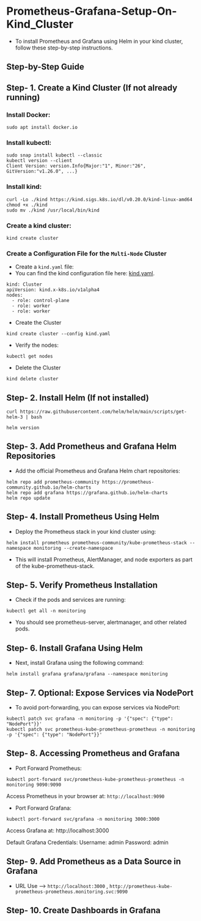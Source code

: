 # Prometheus-Grafana-Setup-On-Kind_Cluster
- To install Prometheus and Grafana using Helm in your kind cluster, follow these step-by-step instructions.
## Step-by-Step Guide
## Step- 1. Create a Kind Cluster (If not already running)

### Install Docker:
```
sudo apt install docker.io
```
### Install kubectl:
```
sudo snap install kubectl --classic
kubectl version --client
Client Version: version.Info{Major:"1", Minor:"26", GitVersion:"v1.26.0", ...}
```

### Install kind:
```
curl -Lo ./kind https://kind.sigs.k8s.io/dl/v0.20.0/kind-linux-amd64
chmod +x ./kind
sudo mv ./kind /usr/local/bin/kind
```

### Create a kind cluster:

```
kind create cluster
```

### Create a Configuration File for the `Multi-Node` Cluster
- Create a `kind.yaml` file:
- You can find the kind configuration file here: [kind.yaml](kind.yaml).
```
kind: Cluster
apiVersion: kind.x-k8s.io/v1alpha4
nodes:
  - role: control-plane
  - role: worker
  - role: worker

```
- Create the Cluster
```
kind create cluster --config kind.yaml
```
- Verify the nodes:
```
kubectl get nodes
```
- Delete the Cluster
```
kind delete cluster
```
## Step- 2. Install Helm (If not installed)
```
curl https://raw.githubusercontent.com/helm/helm/main/scripts/get-helm-3 | bash
```
```
helm version
```

## Step- 3. Add Prometheus and Grafana Helm Repositories
- Add the official Prometheus and Grafana Helm chart repositories:
```
helm repo add prometheus-community https://prometheus-community.github.io/helm-charts
helm repo add grafana https://grafana.github.io/helm-charts
helm repo update
```
## Step- 4. Install Prometheus Using Helm
- Deploy the Prometheus stack in your kind cluster using:
```
helm install prometheus prometheus-community/kube-prometheus-stack --namespace monitoring --create-namespace
```
- This will install Prometheus, AlertManager, and node exporters as part of the kube-prometheus-stack.

## Step- 5. Verify Prometheus Installation
- Check if the pods and services are running:
```
kubectl get all -n monitoring
```
- You should see prometheus-server, alertmanager, and other related pods.

## Step- 6. Install Grafana Using Helm
- Next, install Grafana using the following command:
```
helm install grafana grafana/grafana --namespace monitoring
```
## Step- 7. Optional: Expose Services via NodePort
- To avoid port-forwarding, you can expose services via NodePort:
```
kubectl patch svc grafana -n monitoring -p '{"spec": {"type": "NodePort"}}'
kubectl patch svc prometheus-kube-prometheus-prometheus -n monitoring -p '{"spec": {"type": "NodePort"}}'
```
## Step- 8. Accessing Prometheus and Grafana
- Port Forward Prometheus:
```
kubectl port-forward svc/prometheus-kube-prometheus-prometheus -n monitoring 9090:9090
```
Access Prometheus in your browser at:  `http://localhost:9090`

- Port Forward Grafana:
```
kubectl port-forward svc/grafana -n monitoring 3000:3000
```
Access Grafana at:
http://localhost:3000

Default Grafana Credentials:
Username: admin
Password: admin

## Step- 9. Add Prometheus as a Data Source in Grafana
- URL Use --> `http://localhost:3000` , `http://prometheus-kube-prometheus-prometheus.monitoring.svc:9090`

## Step- 10. Create Dashboards in Grafana

